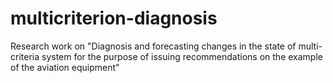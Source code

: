 # multicriterion-diagnosis
Research work on "Diagnosis and forecasting changes in the state of multi-criteria system for the purpose of issuing recommendations on the example of the aviation equipment"
